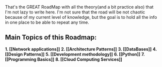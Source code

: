 That's the  GREAT RoadMap with all the theory(and a bit practice also) that I'm not lazy to write here.
I'm not sure that the road will be not chaotic because of my current level of knowledge, but the goal is to hold all the info in one place to be able to repeat any time. 

## Main Topics of this Roadmap:

**1. [[Network applications]]**
**2. [[Architecture Patterns]]**
**3. [[DataBases]]**
**4. [[Design Patterns]]**
**5. [[Development methodology]]**
**6. [[Python]]**
**7. [[Programming Basics]]**
**8. [[Cloud Computing Services]]**
